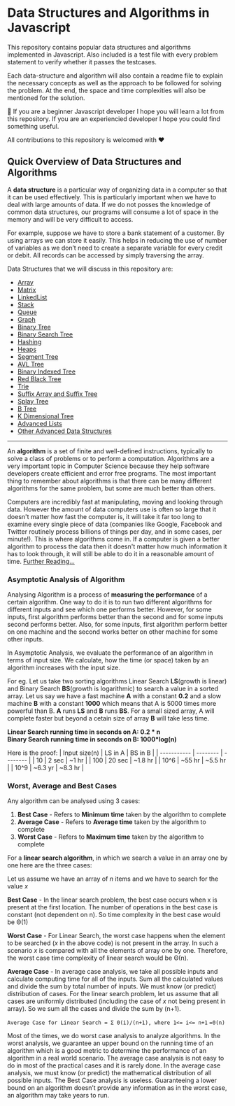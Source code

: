 # Data Structures and Algorithms in Javascript
This repository contains popular data structures and algorithms implemented in Javascript. Also included is a test file with every problem statement to verify whether it passes the testcases.  
  
Each data-structure and algorithm will also contain a readme file to explain the necessary concepts as well as the approach to be followed for solving the problem. At the end, the space and time complexities will also be mentioned for the solution.  
  
🎉 If you are a beginner Javascript developer I hope you will learn a lot from this repository. If you are an experiencied developer I hope you could find something useful.  
  
All contributions to this repository is welcomed with ❤️  
  
## Quick Overview of Data Structures and Algorithms

A **data structure** is a particular way of organizing data in a computer so that it can be used effectively. This is particularly important when we have to deal with large amounts of data. If we do not posses the knowledge of common data structures, our programs will consume a lot of space in the memory and will be very difficult to access. 

For example, suppose we have to store a bank statement of a customer. By using arrays we can store it easily. This helps in reducing the use of number of variables as we don’t need to create a separate variable for every credit or debit. All records can be accessed by simply traversing the array.

Data Structures that we will discuss in this repository are: 

- [Array](https://github.com/rahulSlash/data-structures-algorithms-javascript)  
- [Matrix](https://github.com/rahulSlash/data-structures-algorithms-javascript)  
- [LinkedList](https://github.com/rahulSlash/data-structures-algorithms-javascript)  
- [Stack](https://github.com/rahulSlash/data-structures-algorithms-javascript)  
- [Queue](https://github.com/rahulSlash/data-structures-algorithms-javascript)  
- [Graph](https://github.com/rahulSlash/data-structures-algorithms-javascript)  
- [Binary Tree](https://github.com/rahulSlash/data-structures-algorithms-javascript)  
- [Binary Search Tree](https://github.com/rahulSlash/data-structures-algorithms-javascript)  
- [Hashing](https://github.com/rahulSlash/data-structures-algorithms-javascript)  
- [Heaps](https://github.com/rahulSlash/data-structures-algorithms-javascript)  
- [Segment Tree](https://github.com/rahulSlash/data-structures-algorithms-javascript)  
- [AVL Tree](https://github.com/rahulSlash/data-structures-algorithms-javascript)  
- [Binary Indexed Tree](https://github.com/rahulSlash/data-structures-algorithms-javascript)  
- [Red Black Tree](https://github.com/rahulSlash/data-structures-algorithms-javascript)  
- [Trie](https://github.com/rahulSlash/data-structures-algorithms-javascript)  
- [Suffix Array and Suffix Tree](https://github.com/rahulSlash/data-structures-algorithms-javascript)  
- [Splay Tree](https://github.com/rahulSlash/data-structures-algorithms-javascript)  
- [B Tree](https://github.com/rahulSlash/data-structures-algorithms-javascript)  
- [K Dimensional Tree](https://github.com/rahulSlash/data-structures-algorithms-javascript)  
- [Advanced Lists](https://github.com/rahulSlash/data-structures-algorithms-javascript)  
- [Other Advanced Data Structures](https://github.com/rahulSlash/data-structures-algorithms-javascript)  
---
An **algorithm** is a set of finite and well-defined instructions, typically to solve a class of problems or to perform a computation. Algorithms are a very important topic in Computer Science because they help software developers create efficient and error free programs. The most important thing to remember about algorithms is that there can be many different algorithms for the same problem, but some are much better than others.

Computers are incredibly fast at manipulating, moving and looking through data. However the amount of data computers use is often so large that it doesn't matter how fast the computer is, it will take it far too long to examine every single piece of data (companies like Google, Facebook and Twitter routinely process billions of things per day, and in some cases, per minute!). This is where algorithms come in. If a computer is given a better algorithm to process the data then it doesn't matter how much information it has to look through, it will still be able to do it in a reasonable amount of time. [Further Reading...](https://csfieldguide.org.nz/en/chapters/algorithms/)

### Asymptotic Analysis of Algorithm

Analysing Algorithm is a process of **measuring the performance** of a certain algorithm. One way to do it is to run two different algorithms for different inputs and see which one performs better. However, for some inputs, first algorithm performs better than the second and for some inputs second performs better. Also, for some inputs, first algorithm perform better on one machine and the second works better on other machine for some other inputs.

In Asymptotic Analysis, we evaluate the performance of an algorithm in terms of input size. We calculate, how the time (or space) taken by an algorithm increases with the input size.

For eg. Let us take two sorting algorithms Linear Search **LS**(growth is linear) and Binary Search **BS**(growth is logarithmic) to search a value in a sorted array. Let us say we have a fast machine **A** with a constant **0.2**  and a slow machine **B** with a constant **1000** which means that A is 5000 times more powerful than B. **A** runs **LS** and **B** runs **BS**. For a small sized array, A will complete faster but beyond a cetain size of array **B** will take less time.

**Linear Search running time in seconds on A: 0.2 * n  
Binary Search running time in seconds on B: 1000*log(n)**

Here is the proof:
| Input size(n)      | LS in A  | BS in B  | 
| -----------        | -------- | -------- |
| 10                 | 2 sec    | ~1 hr    |
| 100                | 20 sec   | ~1.8 hr  |
| 10^6               | ~55 hr   | ~5.5 hr  |
| 10^9               | ~6.3 yr  | ~8.3 hr  |

### Worst, Average and Best Cases

Any algorithm can be analysed using 3 cases:
1. **Best Case** - Refers to **Minimum time** taken by the algorithm to complete
2. **Average Case** - Refers to **Average time** taken by the algorithm to complete
3. **Worst Case** - Refers to **Maximum time** taken by the algorithm to complete

For a **linear search algorithm**, in which we search a value in an array one by one here are the three cases:

Let us assume we have an array of *n* items and we have to search for the value *x*

**Best Case** - In the linear search problem, the best case occurs when x is present at the first location. The number of operations in the best case is constant (not dependent on n). So time complexity in the best case would be Θ(1) 

**Worst Case** - For Linear Search, the worst case happens when the element to be searched (*x* in the above code) is not present in the array. In such a scenario *x* is compared with all the elements of array one by one. Therefore, the worst case time complexity of linear search would be Θ(n).

**Average Case** - In average case analysis, we take all possible inputs and calculate computing time for all of the inputs. Sum all the calculated values and divide the sum by total number of inputs. We must know (or predict) distribution of cases. For the linear search problem, let us assume that all cases are uniformly distributed (including the case of *x* not being present in array). So we sum all the cases and divide the sum by (n+1).

`Average Case for Linear Search = Σ Θ(i)/(n+1), where 1<= i<= n+1`
`=Θ(n)`

Most of the times, we do worst case analysis to analyze algorithms. In the worst analysis, we guarantee an upper bound on the running time of an algorithm which is a good metric to determine the performance of an algorithm in a real world scenario. 
The average case analysis is not easy to do in most of the practical cases and it is rarely done. In the average case analysis, we must know (or predict) the mathematical distribution of all possible inputs. 
The Best Case analysis is useless. Guaranteeing a lower bound on an algorithm doesn’t provide any information as in the worst case, an algorithm may take years to run.
